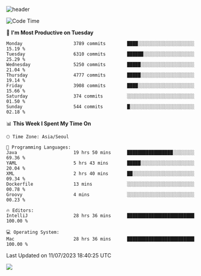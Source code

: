 ![header](https://capsule-render.vercel.app/api?type=Egg&color=timeAuto&height=300&section=header&text=PoPo&fontSize=90&animation=fadeIn)

  <!--START_SECTION:waka-->
![Code Time](http://img.shields.io/badge/Code%20Time-1%2C012%20hrs%2033%20mins-blue)

📅 **I'm Most Productive on Tuesday** 

```text
Monday                   3789 commits        ████░░░░░░░░░░░░░░░░░░░░░   15.19 % 
Tuesday                  6310 commits        ██████░░░░░░░░░░░░░░░░░░░   25.29 % 
Wednesday                5250 commits        █████░░░░░░░░░░░░░░░░░░░░   21.04 % 
Thursday                 4777 commits        █████░░░░░░░░░░░░░░░░░░░░   19.14 % 
Friday                   3908 commits        ████░░░░░░░░░░░░░░░░░░░░░   15.66 % 
Saturday                 374 commits         ░░░░░░░░░░░░░░░░░░░░░░░░░   01.50 % 
Sunday                   544 commits         █░░░░░░░░░░░░░░░░░░░░░░░░   02.18 % 
```


📊 **This Week I Spent My Time On** 

```text
🕑︎ Time Zone: Asia/Seoul

💬 Programming Languages: 
Java                     19 hrs 50 mins      █████████████████░░░░░░░░   69.36 % 
YAML                     5 hrs 43 mins       █████░░░░░░░░░░░░░░░░░░░░   20.04 % 
XML                      2 hrs 40 mins       ██░░░░░░░░░░░░░░░░░░░░░░░   09.34 % 
Dockerfile               13 mins             ░░░░░░░░░░░░░░░░░░░░░░░░░   00.78 % 
Groovy                   4 mins              ░░░░░░░░░░░░░░░░░░░░░░░░░   00.23 % 

🔥 Editors: 
IntelliJ                 28 hrs 36 mins      █████████████████████████   100.00 % 

💻 Operating System: 
Mac                      28 hrs 36 mins      █████████████████████████   100.00 % 
```


 Last Updated on 11/07/2023 18:40:25 UTC
<!--END_SECTION:waka-->



<img src="https://capsule-render.vercel.app/api?type=Egg&color=timeAuto&height=300&section=footer&text=PoPo&fontSize=90&animation=fadeIn&reversal=true" />
